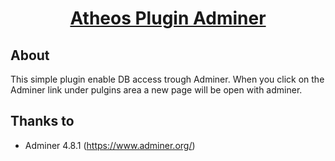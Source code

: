 <div align="center">
    <h1><a href="https://github.com/superkekko/atheos-adminer">Atheos Plugin Adminer</a></h1>
</div>

## About
This simple plugin enable DB access trough Adminer. When you click on the Adminer link under pulgins area a new page will be open with adminer.

## Thanks to
* Adminer 4.8.1 (https://www.adminer.org/)